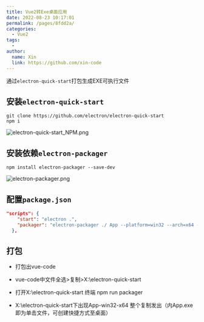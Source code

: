 ```yaml
---
title: Vue2转Exe桌面应用
date: 2022-08-23 10:17:01
permalink: /pages/8fdd2a/
categories: 
  - Vue2
tags: 
  - 
author: 
  name: Xin
  link: https://github.com/xin-code
---
```


通过`electron-quick-start`打包生成EXE可执行文件

<!-- more -->



## 安装`electron-quick-start`

```git
git clone https://github.com/electron/electron-quick-start
npm i
```

![electron-quick-start_NPM.png](https://s2.loli.net/2022/08/23/DP847mnVx3Cphsq.png)



## 安装依赖`electron-packager`

```git
npm install electron-packager --save-dev
```

![electron-packager.png](https://s2.loli.net/2022/08/23/DL9Th1MHyvjlBom.png)



## 配置`package.json`

```json
"scripts": {
    "start": "electron .",
    "packager": "electron-packager ./ App --platform=win32 --arch=x64 --overwrite"
  },
```



## 打包

- 打包出vue-code

- vue-code中文件全选>复制>X:\electron-quick-start

- 打开X:\electron-quick-start 终端 npm run packager

- X:\electron-quick-start下出现App-win32-x64  整个复制发出（内App.exe即为单击文件，可创建快捷方式至桌面）